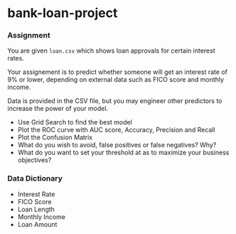 # bank-loan-project

### Assignment

You are given `loan.csv` which shows loan approvals for certain interest rates.

Your assignement is to predict whether someone will get an interest rate of 9% or lower, depending on external data such as FICO score and monthly income.

Data is provided in the CSV file, but you may engineer other predictors to increase the power of your model.

- Use Grid Search to find the best model
- Plot the ROC curve with AUC score, Accuracy, Precision and Recall
- Plot the Confusion Matrix
- What do you wish to avoid, false positives or false negatives? Why?
- What do you want to set your threshold at as to maximize your business objectives?

### Data Dictionary

- Interest Rate
- FICO Score
- Loan Length
- Monthly Income
- Loan Amount
